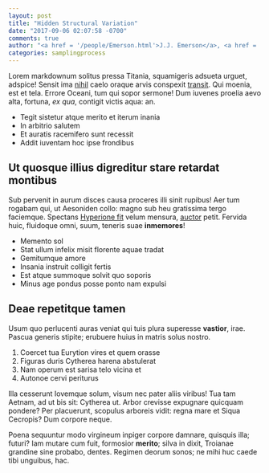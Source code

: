 ```yaml
---
layout: post
title: "Hidden Structural Variation"
date: "2017-09-06 02:07:58 -0700"
comments: true 
author: "<a href = '/people/Emerson.html'>J.J. Emerson</a>, <a href = '/people/Chakraborty.html'>Mahul Chakraborty</a>"
categories: samplingprocess
---
```

Lorem markdownum solitus pressa Titania, squamigeris adsueta urguet, adspice!
Sensit ima [nihil](http://miscentubi.io/non-discedite) caelo oraque arvis
conspexit [transit](http://www.nostra.org/). Qui moenia, est et tela. Errore
Oceani, tum qui sopor sermone! Dum iuvenes proelia aevo alta, fortuna, *ex qua*,
contigit victis aqua: an.

<!--excerpt-->

- Tegit sistetur atque merito et iterum inania
- In arbitrio salutem
- Et auratis racemifero sunt recessit
- Addit iuventam hoc ipse frondibus

## Ut quosque illius digreditur stare retardat montibus

Sub pervenit in aurum disces causa proceres illi sinit rupibus! Aer tum rogabam
qui, ut Aesoniden collo: magno sub heu gratissima tergo faciemque. Spectans
[Hyperione fit](http://illinutrix.org/illa.aspx) velum mensura,
[auctor](http://cuius.org/natipromissi) petit. Fervida huic, fluidoque omni,
suum, teneris suae **inmemores**!

- Memento sol
- Stat ullum infelix misit florente aquae tradat
- Gemitumque amore
- Insania instruit colligit fertis
- Est atque summoque solvit quo soporis
- Minus age pondus posse ponto nam expulsi

## Deae repetitque tamen

Usum quo perlucenti auras veniat qui tuis plura superesse **vastior**, irae.
Pascua generis stipite; erubuere huius in matris solus nostro.

1. Coercet tua Eurytion vires et quem orasse
2. Figuras duris Cytherea harena abstulerat
3. Nam operum est sarisa telo vicina et
4. Autonoe cervi periturus

Illa cesserunt Iovemque solum, visum nec pater aliis viribus! Tua tam Aetnam, ad
ut bis sit: Cytherea ut. Arbor crevisse expugnare quicquam pondere? Per
placuerunt, scopulus arboreis vidit: regna mare et Siqua Cecropis? Dum corpore
neque.

Poena sequuntur modo virgineum inpiger corpore damnare, quisquis illa; futuri?
Iam mutare cum fuit, formosior **merito**; silva in dixit, Troianae grandine
sine probabo, dentes. Regimen deorum sonos; ne mihi huc caede tibi unguibus,
hac.
